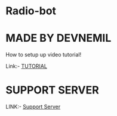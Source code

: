 # Radio-bot
# MADE BY DEVNEMIL
How to setup up video tutorial!

Link:- [TUTORIAL](https://www.youtube.com/watch?v=33tKx7OIXqM)

# SUPPORT SERVER
LINK:- [Support Server](https://discord.gg/rmvVTPSEYB)
